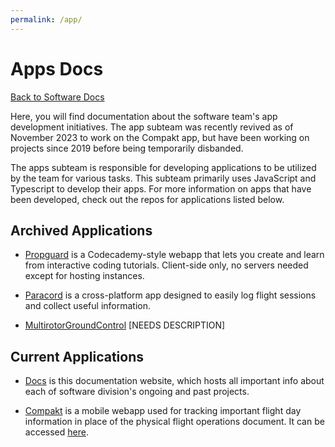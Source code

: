 ```yaml
---
permalink: /app/
---
```


# Apps Docs

[Back to Software Docs](/docs/)

Here, you will find documentation about the software team's app development initiatives. The app subteam was recently revived as of November 2023 to work on the Compakt app, but have been working on projects since 2019 before being temporarily disbanded.

The apps subteam is responsible for developing applications to be utilized by the team for various tasks. This subteam primarily uses JavaScript and Typescript to develop their apps. For more information on apps that have been developed, check out the repos for applications listed below.

## Archived Applications

- [Propguard](https://github.com/MissouriMRR/propguard) is a Codecademy-style webapp that lets you create and learn from interactive coding tutorials. Client-side only, no servers needed except for hosting instances.

- [Paracord](https://github.com/MissouriMRR/paracord) is a cross-platform app designed to easily log flight sessions and collect useful information.

- [MultirotorGroundControl](https://github.com/MissouriMRR/Multirotor-Ground-Control) [NEEDS DESCRIPTION]

## Current Applications

- [Docs](https://github.com/MissouriMRR/docs) is this documentation website, which hosts all important info about each of software division's ongoing and past projects.

- [Compakt](https://github.com/MissouriMRR/compakt) is a mobile webapp used for tracking important flight day information in place of the physical flight operations document. It can be accessed [here](https://compakt.pages.dev/).